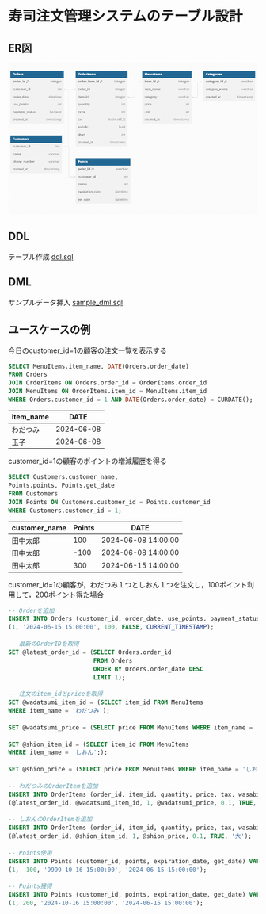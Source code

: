 # 寿司注文管理システムのテーブル設計

## ER図
![ER図](../problem2/er2_wakitani.png)

## DDL
テーブル作成
[ddl.sql](./ddl.sql)

## DML
サンプルデータ挿入
[sample_dml.sql](./sample_dml.sql)

## ユースケースの例

今日のcustomer_id=1の顧客の注文一覧を表示する
```sql
SELECT MenuItems.item_name, DATE(Orders.order_date)
FROM Orders
JOIN OrderItems ON Orders.order_id = OrderItems.order_id 
JOIN MenuItems ON OrderItems.item_id = MenuItems.item_id 
WHERE Orders.customer_id = 1 AND DATE(Orders.order_date) = CURDATE();
```

| item_name | DATE |
|---------|---------|
| わだつみ| 2024-06-08| 
| 玉子| 2024-06-08| 


customer_id=1の顧客のポイントの増減履歴を得る
```sql
SELECT Customers.customer_name,
Points.points, Points.get_date
FROM Customers
JOIN Points ON Customers.customer_id = Points.customer_id
WHERE Customers.customer_id = 1;
```

| customer_name | Points | DATE | 
|---------|----------|---------|
| 田中太郎| 100 | 2024-06-08 14:00:00| 
| 田中太郎| -100 | 2024-06-08 14:00:00| 
| 田中太郎| 300 | 2024-06-15 14:00:00|

customer_id=1の顧客が，わだつみ１つとしおん１つを注文し，100ポイント利用して，200ポイント得た場合
```sql
-- Orderを追加
INSERT INTO Orders (customer_id, order_date, use_points, payment_status, created_at) VALUES
(1, '2024-06-15 15:00:00', 100, FALSE, CURRENT_TIMESTAMP);

-- 最新のOrderIDを取得
SET @latest_order_id = (SELECT Orders.order_id 
                        FROM Orders 
                        ORDER BY Orders.order_date DESC 
                        LIMIT 1);

-- 注文のitem_idとpriceを取得
SET @wadatsumi_item_id = (SELECT item_id FROM MenuItems
WHERE item_name = 'わだつみ');

SET @wadatsumi_price = (SELECT price FROM MenuItems WHERE item_name = 'わだつみ');

SET @shion_item_id = (SELECT item_id FROM MenuItems
WHERE item_name = 'しおん';);

SET @shion_price = (SELECT price FROM MenuItems WHERE item_name = 'しおん');

-- わだつみのOrderItemを追加
INSERT INTO OrderItems (order_id, item_id, quantity, price, tax, wasabi, sushi, created_at) VALUES
(@latest_order_id, @wadatsumi_item_id, 1, @wadatsumi_price, 0.1, TRUE, '大');

-- しおんのOrderItemを追加
INSERT INTO OrderItems (order_id, item_id, quantity, price, tax, wasabi, sushi, created_at) VALUES
(@latest_order_id, @shion_item_id, 1, @shion_price, 0.1, TRUE, '大');

-- Points使用
INSERT INTO Points (customer_id, points, expiration_date, get_date) VALUES
(1, -100, '9999-10-16 15:00:00', '2024-06-15 15:00:00');

-- Points獲得
INSERT INTO Points (customer_id, points, expiration_date, get_date) VALUES
(1, 200, '2024-10-16 15:00:00', '2024-06-15 15:00:00');
```


